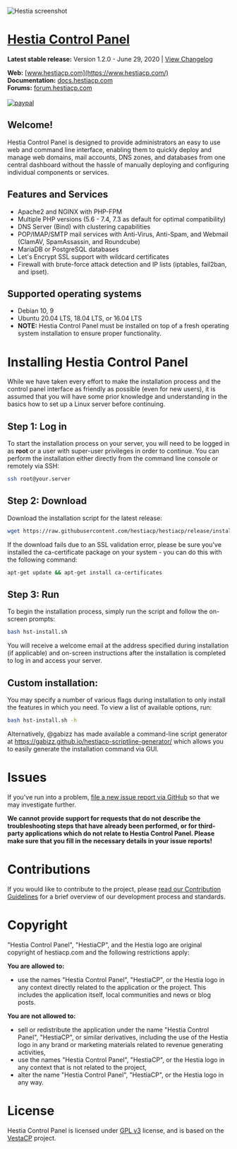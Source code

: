 ![Hestia screenshot](https://hestiacp.com/img/screen_HestiaServer-dark.png)

[Hestia Control Panel](https://www.hestiacp.com/)
==================================================
**Latest stable release:** Version 1.2.0 - June 29, 2020 | [View Changelog](https://github.com/hestiacp/hestiacp/blob/master/CHANGELOG.md)<br>

**Web:** [www.hestiacp.com](https://www.hestiacp.com/)<br>
**Documentation:** [docs.hestiacp.com](https://docs.hestiacp.com/)<br>
**Forums:** [forum.hestiacp.com](https://forum.hestiacp.com/)<br><br>
[![paypal](https://www.paypalobjects.com/en_US/i/btn/btn_donateCC_LG.gif)](https://www.paypal.com/cgi-bin/webscr?cmd=_s-xclick&hosted_button_id=ST87LQH2CHGLA)
<br>

**Welcome!**
---------------------------- 
Hestia Control Panel is designed to provide administrators an easy to use web and command line interface, enabling them to quickly deploy and manage web domains, mail accounts, DNS zones, and databases from one central dashboard without the hassle of manually deploying and configuring individual components or services. 

Features and Services
----------------------------
* Apache2 and NGINX with PHP-FPM
* Multiple PHP versions (5.6 - 7.4, 7.3 as default for optimal compatibility)
* DNS Server (Bind) with clustering capabilities
* POP/IMAP/SMTP mail services with Anti-Virus, Anti-Spam, and Webmail (ClamAV, SpamAssassin, and Roundcube)
* MariaDB or PostgreSQL databases
* Let's Encrypt SSL support with wildcard certificates
* Firewall with brute-force attack detection and IP lists (iptables, fail2ban, and ipset).

Supported operating systems
----------------------------
* Debian 10, 9
* Ubuntu 20.04 LTS, 18.04 LTS, or 16.04 LTS
* **NOTE:** Hestia Control Panel must be installed on top of a fresh operating system installation to ensure proper functionality.

Installing Hestia Control Panel
============================
While we have taken every effort to make the installation process and the control panel interface as friendly as possible (even for new users), it is assumed that you will have some prior knowledge and understanding in the basics how to set up a Linux server before continuing.

## Step 1: Log in
To start the installation process on your server, you will need to be logged in as **root** or a user with super-user privileges in order to continue. You can perform the installation either directly from the command line console or remotely via SSH:
```bash
ssh root@your.server
```
## Step 2: Download
Download the installation script for the latest release:
```bash
wget https://raw.githubusercontent.com/hestiacp/hestiacp/release/install/hst-install.sh
```
If the download fails due to an SSL validation error, please be sure you've installed the ca-certificate package on your system - you can do this with the following command:
```bash
apt-get update && apt-get install ca-certificates
```

## Step 3: Run
To begin the installation process, simply run the script and follow the on-screen prompts:
```bash
bash hst-install.sh
```
You will receive a welcome email at the address specified during installation (if applicable) and on-screen instructions after the installation is completed to log in and access your server.

## Custom installation:
You may specify a number of various flags during installation to only install the features in which you need. To view a list of available options, run:
```bash
bash hst-install.sh -h
```
Alternatively, @gabizz has made available a command-line script generator at https://gabizz.github.io/hestiacp-scriptline-generator/ which allows you to easily generate the installation command via GUI.

Issues
=============================
If you've run into a problem, [file a new issue report via GitHub](https://github.com/hestiacp/hestiacp/issues) so that we may investigate further.

**We cannot provide support for requests that do not describe the troubleshooting steps that have already been performed, or for third-party applications which do not relate to Hestia Control Panel. Please make sure that you fill in the necessary details in your issue reports!**

Contributions
=============================
If you would like to contribute to the project, please [read our Contribution Guidelines](https://github.com/hestiacp/hestiacp/blob/master/CONTRIBUTING.md) for a brief overview of our development process and standards.

Copyright
=============================
"Hestia Control Panel", "HestiaCP", and the Hestia logo are original copyright of hestiacp.com and the following restrictions apply:

**You are allowed to:**
- use the names "Hestia Control Panel", "HestiaCP", or the Hestia logo in any context directly related to the application or the project. This includes the application itself, local communities and news or blog posts.

**You are not allowed to:**
- sell or redistribute the application under the name "Hestia Control Panel", "HestiaCP", or similar derivatives, including the use of the Hestia logo in any brand or marketing materials related to revenue generating activities,
- use the names "Hestia Control Panel", "HestiaCP", or the Hestia logo in any context that is not related to the project,
- alter the name "Hestia Control Panel", "HestiaCP", or the Hestia logo in any way.

License
=============================
Hestia Control Panel is licensed under [GPL v3](https://github.com/hestiacp/hestiacp/blob/master/LICENSE) license, and is based on the [VestaCP](https://www.vestacp.com/) project.<br>
